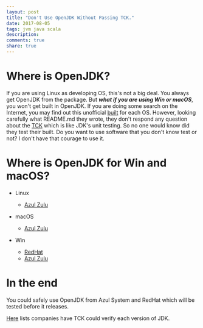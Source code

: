 ```yaml
---
layout: post
title: "Don't Use OpenJDK Without Passing TCK."
date: 2017-08-05
tags: jvm java scala
description: 
comments: true
share: true
---
```


# Where is OpenJDK?

If you are using Linux as developing OS, this's not a big deal. You always get OpenJDK from the package. But ***what if you are using Win or macOS***, you won't get built in OpenJDK. If you are doing some search on the Internet, you may find out this unofficial [built](https://github.com/ojdkbuild/ojdkbuild) for each OS. However, looking carefully what README.md they wrote, they don't respond any question about the [TCK](https://en.wikipedia.org/wiki/Technology_Compatibility_Kit) which is like JDK's unit testing. So no one would know did they test their built. Do you want to use software that you don't know test or not? I don't have that courage to use it.

# Where is OpenJDK for Win and macOS?

* Linux
    * [Azul Zulu](https://www.azul.com/downloads/zulu/zulu-linux/)

* macOS
    * [Azul Zulu](http://www.azul.com/downloads/zulu/zulu-mac/)

* Win
    * [RedHat](https://developers.redhat.com/products/openjdk)
    * [Azul Zulu](http://www.azul.com/downloads/zulu/zulu-windows/)

# In the end

You could safely use OpenJDK from Azul System and RedHat which will be tested before it releases.

[Here](http://openjdk.java.net/groups/conformance/JckAccess/jck-access.html) lists companies have TCK could verify each version of JDK.
